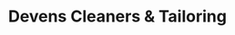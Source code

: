 ---
title: "Devens Cleaners & Tailoring"
url: /devens/devens-cleaners-und-tailoring/
shop: Wäscherei
---